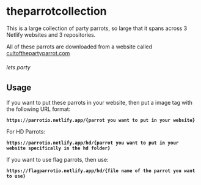 # theparrotcollection

This is a large collection of party parrots, so large that it spans across 3 Netlify websites and 3 repositories.

All of these parrots are downloaded from a website called [cultofthepartyparrot.com](https://cultofthepartyparrot.com/)

###### lets party

## Usage
If you want to put these parrots in your website, then put a image tag with the following URL format:

**`https://parrotio.netlify.app/{parrot you want to put in your website}`**

For HD Parrots:



**`https://parrotio.netlify.app/hd/{parrot you want to put in your website specifically in the hd folder}`**

If you want to use flag parrots, then use:

**`https://flagparrotio.netlify.app/hd/{file name of the parrot you want to use}`**

